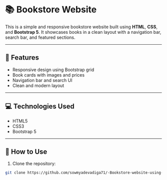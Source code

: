 # 📚 Bookstore Website

This is a simple and responsive bookstore website built using **HTML**, **CSS**, and **Bootstrap 5**. It showcases books in a clean layout with a navigation bar, search bar, and featured sections.

---

## 🔧 Features

- Responsive design using Bootstrap grid
- Book cards with images and prices
- Navigation bar and search UI
- Clean and modern layout

---

## 💻 Technologies Used

- HTML5  
- CSS3  
- Bootstrap 5  

---

## 📂 How to Use

1. Clone the repository:
```bash
git clone https://github.com/sowmyadevadiga71/-Bookstore-website-using-Bootstrap-Components.git
